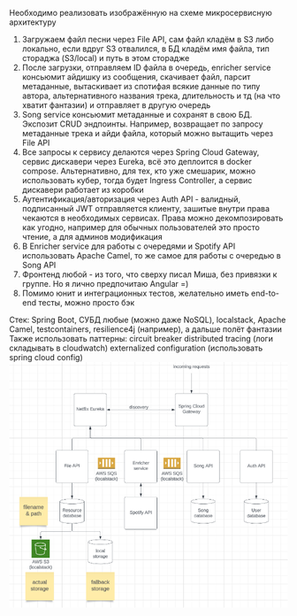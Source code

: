 Необходимо реализовать изображённую на схеме микросервисную архитектуру
1. Загружаем файл песни через File API, сам файл кладём в S3 либо локально, если вдруг S3 отвалился, 
в БД кладём имя файла, тип стораджа (S3/local) и путь в этом сторадже 
2. После загрузки, отправляем ID файла в очередь, enricher service консьюмит айдишку из сообщения, скачивает файл, 
парсит метаданные, вытаскивает из спотифая всякие данные по типу автора, альтернативного названия трека, длительность 
и тд (на что хватит фантазии) и отправляет в другую очередь 
3. Song service консьюмит метаданные и сохранят в свою БД. 
Экспозит CRUD эндпоинты. Например, возвращает по запросу метаданные трека и айди файла, который можно вытащить через File API 
4. Все запросы к сервису делаются через Spring Cloud Gateway, сервис дискавери через Eureka, всё это деплоится в docker compose. 
Альтернативно, для тех, кто уже смешарик, можно использовать кубер, тогда будет Ingress Controller, 
а сервис дискавери работает из коробки 
5. Аутентификация/авторизация через Auth API - валидный, подписанный JWT отправляется клиенту, зашитые внутри права 
чекаются в необходимых сервисах. Права можно декомпозировать как угодно, например для обычных пользователей это 
просто чтение, а для админов модификация 
6. В Enricher service для работы с очередями и Spotify API использовать Apache Camel, то же самое для работы 
с очередью в Song API 
7. Фронтенд любой - из того, что сверху писал Миша, без привязки к группе. Но я лично предпочитаю Angular =) 
8. Помимо юнит и интеграционных тестов, желательно иметь end-to-end тесты, можно просто бэк 

Стек: Spring Boot, 
СУБД любые (можно даже NoSQL), localstack, Apache Camel, testcontainers, resilience4j (например), 
а дальше полёт фантазии 
Также использовать паттерны: circuit breaker distributed tracing (логи складывать в cloudwatch) 
externalized configuration (использовать spring cloud config)
![microservice structure.png](microservice%20structure.png)